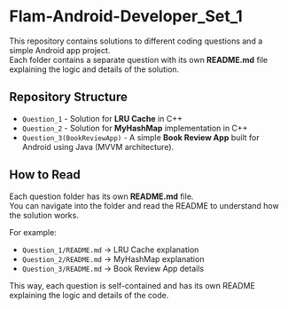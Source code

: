 # Flam-Android-Developer_Set_1


This repository contains solutions to different coding questions and a simple Android app project.  
Each folder contains a separate question with its own **README.md** file explaining the logic and details of the solution.  

## Repository Structure

- `Question_1` - Solution for **LRU Cache** in C++
- `Question_2` - Solution for **MyHashMap** implementation in C++
- `Question_3(BookReviewApp)` - A simple **Book Review App** built for Android using Java (MVVM architecture).

## How to Read

Each question folder has its own **README.md** file.  
You can navigate into the folder and read the README to understand how the solution works.

For example:
- `Question_1/README.md` → LRU Cache explanation
- `Question_2/README.md` → MyHashMap explanation
- `Question_3/README.md` → Book Review App details

This way, each question is self-contained and has its own README explaining the logic and details of the code.


